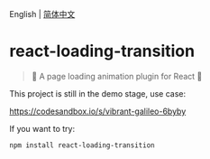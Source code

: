 English | [简体中文](./README_CN.md)

# react-loading-transition
> 🎉 A page loading animation plugin for React 🤟


This project is still in the demo stage, use case:

 https://codesandbox.io/s/vibrant-galileo-6byby
 
 
 If you want to try:
 
 `npm install react-loading-transition`
